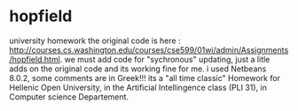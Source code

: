 # hopfield
university homework
the original code is here : http://courses.cs.washington.edu/courses/cse599/01wi/admin/Assignments/hopfield.html.
we must add code for "sychronous" updating,
just a litle adds on the original code and its working fine for me.
i used Netbeans 8.0.2, some comments are in Greek!!! 
its a "all time classic" Homework for Hellenic Open University, in the Artificial Intellingence class (PLI 31), in Computer science Departement.
